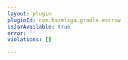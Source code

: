 ```yaml
---
layout: plugin
pluginId: com.bszeliga.gradle.escrow
isJarAvailable: true
error: ''
violations: []

---
```

